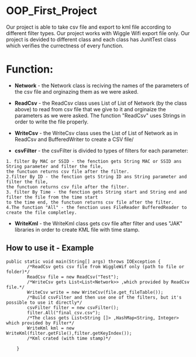 # OOP_First_Project
Our project is able to take csv file and export to kml file according to different filter types.
Our project works with Wiggle Wifi export file only.
Our project is devided to different class and each class has JunitTest class which verifies the currectness of every function.



# Function:
   * **Network** - the Network class is reciving the names of the parameters of the csv file and orginazing them as we were asked.

   * **ReadCsv** - the ReadCsv class uses List of List of Network (by the class above) to read from csv file that we give to it and orginaize the parameters as we were asked. The function "ReadCsv" uses Strings in order to write the file properly.

   * **WriteCsv** - the WriteCsv class uses the List of List of Network as in ReadCsv and BufferedWriter to create a CSV file/

   * **csvFilter** - the csvFilter is divided to types of filters for each parameter:
   ```
1. filter By MAC or SSID - the fenction gets String MAC or SSID ans String parameter and filter the file, 
the functuon returns csv file after the filter.
2.filter By ID - the fenction gets String ID ans String parameter and filter the file, 
the functuon returns csv file after the filter.
3. filter By Time - the fenction gets String start and String end and filter the file from the time start 
to the time end, the functuon returns csv file after the filter.            
4.The function "All" - the fenction uses FileReader BufferedReader to create the file completley.
```
   * **WriteKml** - the WriteKml class gets csv file after filter and uses "JAK" libraries in order to create KML file with time stamp. 

## How to use it - Example
```
public static void main(String[] args) throws IOException {
		/*ReadCsv gets csv file from WiggleWif only (path to file or folder)*/
		ReadCsv file = new ReadCsv("Test");
		/*WriteCsv gets List<List<Network>> ,which provided by ReadCsv file.*/
		WriteCsv write = new WriteCsv(file.get_fileTable());
		/*Build csvFilter and then use one of the filters, but it's possible to use it directly*/
		csvFilter filter = new csvFilter();
		filter.All("final_csv.csv");
		/*The class gets List<String []> ,HashMap<String, Integer> which provided by Filter*/
		WriteKml kml = new WriteKml(filter.getFile(),filter.getKeyIndex());
		/*Kml crated (with time stamp)*/

	}
  ```
